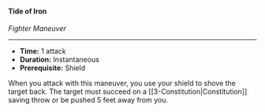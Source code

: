 #### Tide of Iron
*Fighter Maneuver*
___
- **Time:** 1 attack
- **Duration:** Instantaneous
- **Prerequisite:** Shield

When you attack with this maneuver, you use your shield to shove the target back. The target must succeed on a [[3-Constitution|Constitution]] saving throw or be pushed 5 feet away from you. 
